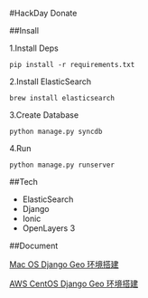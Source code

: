 #HackDay Donate


##Insall

1.Install Deps

    pip install -r requirements.txt

2.Install ElasticSearch

	brew install elasticsearch

3.Create Database

    python manage.py syncdb

4.Run
 
	python manage.py runserver    

##Tech

- ElasticSearch
- Django
- Ionic
- OpenLayers 3

##Document

[Mac OS Django Geo 环境搭建](http://www.phodal.com/blog/django-elasticsearch-geo-solution/)

[AWS CentOS Django Geo 环境搭建](http://www.phodal.com/blog/install-geo-django-in-centos/)